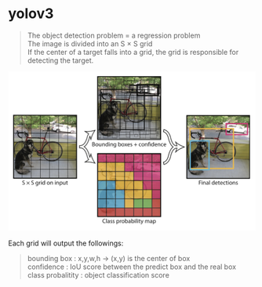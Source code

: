 # yolov3

> The object detection problem = a regression problem  
> The image is divided into an S × S grid  
> If the center of a target falls into a grid, the grid is responsible for detecting the target.

![not exist](yolo_grid.jpg)

Each grid will output the followings:  
> bounding box : x,y,w,h -> (x,y) is the center of box   
> confidence : IoU score between the predict box and the real box  
> class probalitity : object classification score  

